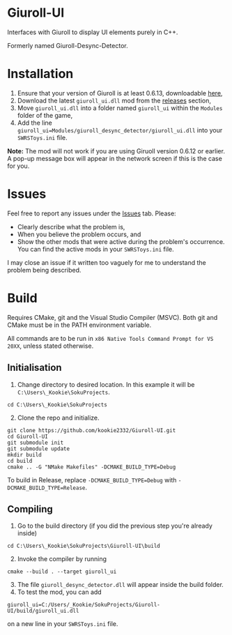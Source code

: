 # Giuroll-UI
Interfaces with Giuroll to display UI elements purely in C++.

Formerly named Giuroll-Desync-Detector.
# Installation
1. Ensure that your version of Giuroll is at least 0.6.13, downloadable [here](https://github.com/Giufin/giuroll/releases),
2. Download the latest `giuroll_ui.dll` mod from the [releases](https://github.com/kookie2332/Giuroll-UI/releases) section,
3. Move `giuroll_ui.dll` into a folder named `giuroll_ui` within the `Modules` folder of the game,
4. Add the line `giuroll_ui=Modules/giuroll_desync_detector/giuroll_ui.dll` into your `SWRSToys.ini` file.

<strong>Note:</strong>
The mod will not work if you are using Giruoll version 0.6.12 or earlier. A pop-up message box will appear in the network screen if this is the case for you.

# Issues
Feel free to report any issues under the [Issues](https://github.com/kookie2332/Giuroll-UI/issues) tab. Please:
- Clearly describe what the problem is,
- When you believe the problem occurs, and
- Show the other mods that were active during the problem's occurrence. You can find the active mods in your `SWRSToys.ini` file.

I may close an issue if it written too vaguely for me to understand the problem being described.

# Build
Requires CMake, git and the Visual Studio Compiler (MSVC).
Both git and CMake must be in the PATH environment variable.

All commands are to be run in `x86 Native Tools Command Prompt for VS 20XX`, unless stated otherwise.

## Initialisation
1. Change directory to desired location. In this example it will be `C:\Users\_Kookie\SokuProjects`.

```cd C:\Users\_Kookie\SokuProjects```

2. Clone the repo and initialize.
```
git clone https://github.com/kookie2332/Giuroll-UI.git
cd Giuroll-UI
git submodule init
git submodule update
mkdir build
cd build
cmake .. -G "NMake Makefiles" -DCMAKE_BUILD_TYPE=Debug
```
To build in Release, replace `-DCMAKE_BUILD_TYPE=Debug` with `-DCMAKE_BUILD_TYPE=Release`.

## Compiling
1. Go to the build directory (if you did the previous step you're already inside)

```cd C:\Users\_Kookie\SokuProjects\Giuroll-UI\build```

2. Invoke the compiler by running 

```cmake --build . --target giuroll_ui```

3. The file `giuroll_desync_detector.dll` will appear inside the build folder.
4. To test the mod, you can add 

```giuroll_ui=C:/Users/_Kookie/SokuProjects/Giuroll-UI/build/giuroll_ui.dll``` 

on a new line in your `SWRSToys.ini` file.
